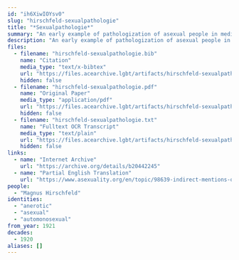 ```yaml
---
id: "ih6XiwIOYsv0"
slug: "hirschfeld-sexualpathologie"
title: "*Sexualpathologie*"
summary: "An early example of pathologization of asexual people in medical literature and use of the term \"asexual\""
description: "An early example of pathologization of asexual people in medical literature, in which the author develops a typology of asexual people that includes the term \"asexual\" (CW: pathologizing asexual people)"
files:
  - filename: "hirschfeld-sexualpathologie.bib"
    name: "Citation"
    media_type: "text/x-bibtex"
    url: "https://files.acearchive.lgbt/artifacts/hirschfeld-sexualpathologie/hirschfeld-sexualpathologie.bib"
    hidden: false
  - filename: "hirschfeld-sexualpathologie.pdf"
    name: "Original Paper"
    media_type: "application/pdf"
    url: "https://files.acearchive.lgbt/artifacts/hirschfeld-sexualpathologie/hirschfeld-sexualpathologie.pdf"
    hidden: false
  - filename: "hirschfeld-sexualpathologie.txt"
    name: "Fulltext OCR Transcript"
    media_type: "text/plain"
    url: "https://files.acearchive.lgbt/artifacts/hirschfeld-sexualpathologie/hirschfeld-sexualpathologie.txt"
    hidden: false
links:
  - name: "Internet Archive"
    url: "https://archive.org/details/b20442245"
  - name: "Partial English Translation"
    url: "https://www.asexuality.org/en/topic/98639-indirect-mentions-of-asexuality-in-magnus-hirschfelds-books/"
people:
  - "Magnus Hirschfeld"
identities:
  - "anerotic"
  - "asexual"
  - "automonosexual"
from_year: 1921
decades:
  - 1920
aliases: []
---
```

